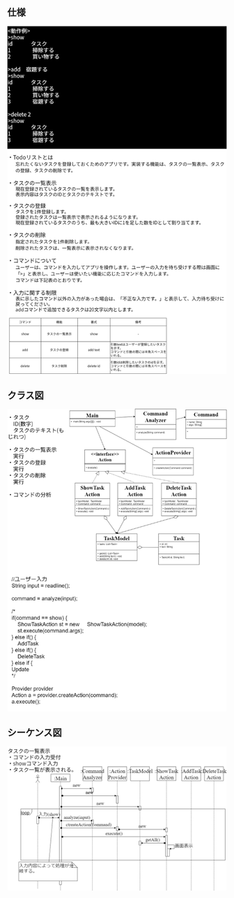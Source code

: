 ## 仕様
![alt text](https://github.com/noifuji/training-todolist/blob/main/design/Todo%E3%83%AA%E3%82%B9%E3%83%88-%E4%BB%95%E6%A7%98.drawio.png?raw=true)

## クラス図
![alt text](https://github.com/noifuji/training-todolist/blob/main/design/Todo%E3%83%AA%E3%82%B9%E3%83%88-Page-3.drawio.png?raw=true)

## シーケンス図
![alt text](https://github.com/noifuji/training-todolist/blob/main/design/Todo%E3%83%AA%E3%82%B9%E3%83%88-Page-5.drawio.png?raw=true)
